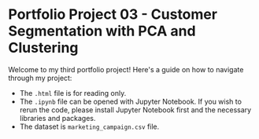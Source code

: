 # Portfolio Project 03 - Customer Segmentation with PCA and Clustering

Welcome to my third portfolio project! Here's a guide on how to navigate through my project:

- The `.html` file is for reading only.
- The `.ipynb` file can be opened with Jupyter Notebook. If you wish to rerun the code, please install Jupyter Notebook first and the necessary libraries and packages.
- The dataset is  `marketing_campaign.csv` file.